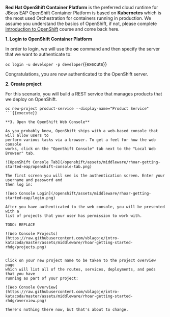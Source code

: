 **Red Hat OpenShift Container Platform** is the preferred cloud runtime for JBoss EAP
OpenShift Container Platform is based on **Kubernetes** which is the most used Orchestration for containers running in production. We assume you understand the basics of OpenShift, if not, please complete [Introduction to OpenShift]( https://learn.openshift.com/introduction/) course and come back here.


**1. Login to OpenShift Container Platform**

In order to login, we will use the **oc** command and then specify the server that we
want to authenticate to:

```oc login -u developer -p developer```{{execute}}


Congratulations, you are now authenticated to the OpenShift server.


**2. Create project**


For this scenario, you will build a REST service that manages products that we deploy on OpenShift.

```
oc new-project product-service --display-name="Product Service"
```{{execute}}

**3. Open the OpenShift Web Console**

As you probably know, OpenShift ships with a web-based console that will allow users to
perform various tasks via a browser. To get a feel for how the web console
works, click on the "OpenShift Console" tab next to the "Local Web Browser" tab.

![OpenShift Console Tab](/openshift/assets/middleware/rhoar-getting-started-eap/openshift-console-tab.png)

The first screen you will see is the authentication screen. Enter your username and password and
then log in:

![Web Console Login](/openshift/assets/middleware/rhoar-getting-started-eap/login.png)

After you have authenticated to the web console, you will be presented with a
list of projects that your user has permission to work with.

TODO: REPLACE

![Web Console Projects](https://raw.githubusercontent.com/vblagoje/intro-katacoda/master/assets/middleware/rhoar-getting-started-rhdg/projects.png)


Click on your new project name to be taken to the project overview page
which will list all of the routes, services, deployments, and pods that you have
running as part of your project:

![Web Console Overview](https://raw.githubusercontent.com/vblagoje/intro-katacoda/master/assets/middleware/rhoar-getting-started-rhdg/overview.png)

There's nothing there now, but that's about to change.
